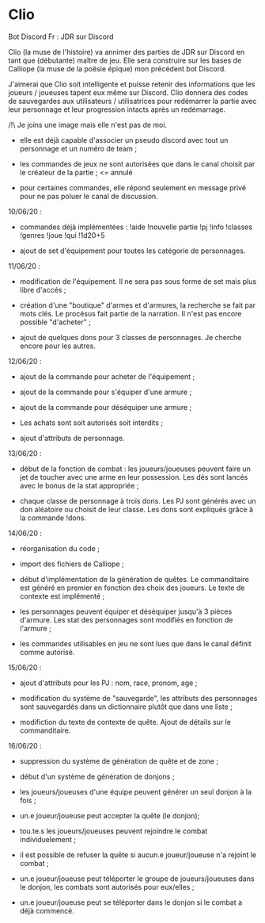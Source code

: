 # Clio
Bot Discord Fr : JDR sur Discord


Clio (la muse de l'histoire) va annimer des parties de JDR sur Discord en tant que (débutante) maître de jeu.
Elle sera construire sur les bases de Calliope (la muse de la poësie épique) mon précédent bot Discord.

J'aimerai que Clio soit intelligente et puisse retenir des informations que les joueurs / joueuses tapent eux même sur Discord. Clio donnera des codes de sauvegardes aux utilisateurs / utilisatrices pour redémarrer la partie avec leur personnage et leur progression intacts après un redémarrage.

/!\ Je joins une image mais elle n'est pas de moi.

- elle est déjà capable d'associer un pseudo discord avec tout un personnage et un numéro de team ; 

- les commandes de jeux ne sont autorisées que dans le canal choisit par le créateur de la partie ; <= annulé

- pour certaines commandes, elle répond seulement en message privé pour ne pas poluer le canal de discussion.

10/06/20 :

- commandes déjà implémentées :
        !aide
        !nouvelle partie
        !pj
        !info
        !classes
        !genres
        !joue
        !qui
        !1d20+5
        
 - ajout de set d'équipement pour toutes les catégorie de personnages.
 
11/06/20 :

- modification de l'équipement. Il ne sera pas sous forme de set mais plus libre d'accés ;

- création d'une "boutique" d'armes et d'armures, la recherche se fait par mots clés. Le procésus fait partie de la narration. Il n'est pas encore possible "d'acheter" ;

- ajout de quelques dons pour 3 classes de personnages. Je cherche encore pour les autres.

12/06/20 :

- ajout de la commande pour acheter de l'équipement ;

- ajout de la commande pour s'équiper d'une armure ;

- ajout de la commande pour déséquiper une armure ;

- Les achats sont soit autorisés soit interdits ;

- ajout d'attributs de personnage.

13/06/20 :

- début de la fonction de combat : les joueurs/joueuses peuvent faire un jet de toucher avec une arme en leur possession. Les dés sont lancés avec le bonus de la stat appropriée ;

- chaque classe de personnage à trois dons. Les PJ sont générés avec un don aléatoire ou choisit de leur classe. Les dons sont expliqués grâce à la commande !dons.

14/06/20 :

- réorganisation du code ;

- import des fichiers de Calliope ;

- début d'implémentation de la génération de quêtes. Le commanditaire est généré en premier en fonction des choix des joueurs. Le texte de contexte est implémenté ;

- les personnages peuvent équiper et déséquiper jusqu'à 3 pièces d'armure. Les stat des personnages sont modifiés en fonction de l'armure ;

- les commandes utilisables en jeu ne sont lues que dans le canal définit comme autorisé.

15/06/20 :

- ajout d'attributs pour les PJ : nom, race, pronom, age ;

- modification du système de "sauvegarde", les attributs des personnages sont sauvegardés dans un dictionnaire plutôt que dans une liste ;

- modifiction du texte de contexte de quête. Ajout de détails sur le commanditaire.

16/06/20 :

- suppression du système de génération de quête et de zone ;

- début d'un système de génération de donjons ;

- les joueurs/joueuses d'une équipe peuvent générer un seul donjon à la fois ;

- un.e joueur/joueuse peut accepter la quête (le donjon);

- tou.te.s les joueurs/joueuses peuvent rejoindre le combat individuelement ;

- il est possible de refuser la quête si aucun.e joueur/joueuse n'a rejoint le combat ;

- un.e joueur/joueuse peut téléporter le groupe de joueurs/joueuses dans le donjon, les combats sont autorisés pour eux/elles ;

- un.e joueur/joueuse peut se téléporter dans le donjon si le combat a déjà commencé.
